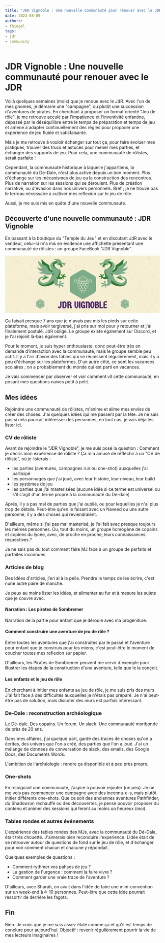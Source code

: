 ```yaml
---
title: "JDR Vignoble : Une nouvelle communauté pour renouer avec le JDR"
date: 2023-08-09
authors:
- fhiegel
tags:
- jdr
- community
---
```

# JDR Vignoble : Une nouvelle communauté pour renouer avec le JDR

Voilà quelques semaines (mois) que je renoue avec le JdR.
Avec l'un de mes gnomes, je démarre une "campagne", ou plutôt une succession d'aventures de pirates.
En cherchant à proposer un format orienté "Jeu de rôle", je me retrouve acculé par l'impatience et l'inventivité enfantine,
dépassé par le déséquilibre entre le temps de préparation et temps de jeu et amené à adapter continuellement des règles 
pour proposer une expérience de jeu fluide et satisfaisante.

Mais je me retrouve à vouloir échanger sur tout ça, pour faire évoluer mes pratiques,
trouver des trucs et astuces pour mener mes parties, et échanger des supports de jeu.
Pour cela, une communauté de rôlistes, serait parfaite !
<!-- more -->

Cependant, la communauté historique à laquelle j'appartiens, la communauté du De-Dale, 
n'est plus active depuis un bon moment. 
Plus d'échange sur les mécanismes de jeu ou la construction des rencontres.
Plus de narration sur les sessions qui se déroulent.
Plus de création narrative, ou d'évasion dans nos univers personnels.
Bref ; je ne trouve pas le terreau nécessaire à cultiver mes reflexion sur le jeu de rôle.

Aussi, je me suis mis en quête d'une nouvelle communauté. 

## Découverte d'une nouvelle communauté : JDR Vignoble

En passant à la boutique du "Temple du Jeu" et en discutant JdR avec le vendeur, celui-ci m'a mis en évidence une affichette
présentant une communauté de rôlistes : un groupe FaceBook "JDR Vignoble".

![](../../../assets/images/posts/2023/jdr-vignoble.jpg)

Ça faisait presque 7 ans que je n'avais pas mis les pieds sur cette plateforme, mais avoir tergiversé,
j'ai pris sur moi pour y retourner et j'ai finalement postulé. 
JdR oblige.
Le groupe existe également sur Discord, et je l'ai rejoint là-bas également.

Pour le moment, je suis hyper enthousiaste, donc peut-être très en demande d'interaction avec la communauté, mais le groupe semble peu actif.
Il y a l'air d'avoir des tables qui se réunissent régulièrement, mais il y a peu d'échange sur les plateformes.
D'un autre côté, ce sont les vacances scolaires ; on a probablement du monde qui est parti en vacances.

Je vais commencer par observer et voir comment vit cette communauté, en posant mes questions naives petit à petit.

## Mes idées

Rejoindre une communauté de rôlistes, m'anime et alime mes envies de créer des choses.
J'ai quelques idées qui me passent par la tête. Je ne sais pas si cela pourrait intéresser des personnes,
en tout cas, je vais déjà les lister ici.

### CV de rôliste

Avant de rejoindre le "JDR Vignoble", je me suis posé la question : Comment je décris mon expérience de rôliste ?
Ça m'a amusé de réfléchir à un "CV de rôliste", où je listerais :

 - les parties (aventures, campagnes run ou one-shot) auxquelles j'ai participé
 - les personnages que j'ai joué, avec leur histoire, leur niveau, leur build
 - les systèmes de jeu
 - les parties que j'ai masterisées (aucune idée si ce terme est universel ou s'il s'agit d'un terme propre à la communauté du De-dale)

Après, il y a pas mal de parties que j'ai oublié, ou pour lequellles je n'ai plus trop de détails.
Peut-être qu'en le faisant avec un Naveed ou une autre personne, il y a des choses qui reviendraient.

D'ailleurs, même si j'ai pas mal masterisé, je l'ai fait avec presque toujours les mêmes personnes.
Ou, tout du moins, un groupe homogène de copains et copines du lycée, avec, de proche en proche, leurs connaissances respectives.*

Je ne sais pas du tout comment faire MJ face à un groupe de parfaits et parfaites inconnues.

### Articles de blog

Des idées d'articles, j'en ai à la pelle.
Prendre le temps de les écrire, c'est nune autre paire de manche.

Je peux au moins lister les idées, et alimenter au fur et à mesure les sujets que je couvre avec.

#### Narration : Les pirates de Sombremer

Narration de la partie pour enfant que je déroule avec ma progéniture.

#### Comment construire une aventure de jeu de rôle ?

Entre toutes les aventures que j'ai construites par le passé
et l'aventure pour enfant que je construis pour les miens, 
c'est peut-être le moment de coucher toutes mes reflexion sur papier.

D'ailleurs, les Pirates de Sombremer peuvent me servir d'exemple pour illustrer les étapes de la construction d'une aventure,
telle que le la conçoit.

#### Les enfants et le jeu de rôle

En cherchant à initier mes enfants au jeu de rôle, je me suis pris des murs.
J'ai fait face à des difficultés auxquelles je n'étais pas préparé.
Je n'ai peut-être pas de solution, mais discuter des murs est parfois intéressant.

### De-Dale : reconstruction archéologique

Le Dé-dale. Des copains. Un forum. Un slack. Une communauté moribonde de près de 20 ans.

Dans mes affaires, j'ai quelque part, gardé des traces de choses qu'on a écrites, des univers que l'on a créé, des parties que l'on a joué.
J'ai un mélange de données de conversation de slack, des emails, des Google Docs, des Documents Words.

L'ambition de l'archéologie : rendre ça disponible et à peu près propre.

### One-shots

En rejoignant une communauté, j'aspire à pouvoir rejouter (un peu).
Je ne me vois pas commencer une campagne avec des inconnu-e-s, mais plutôt initier différents one-shots.
Que ce soit des anciennes aventures Pathfinder, du Shadowrun réchauffé ou des découvertes, 
je pense pouvoir proposer du contenu et animer des sessions qui feront au moins un heureux (moi).

### Tables rondes et autres événements

L'expérience des tables rondes des MJs, avec la communauté du Dé-Dale, était très chouette.
J'aimerais bien reconduire l'experience. LIdée était de se retrouver autour de questions de fond sur le jeu de rôle,
et d'échanger pour voir comment chacun et chacune y répondait.

Quelques exemples de questions :

- Comment rythmer vos pahses de jeu ?
- La gestion de l'urgence : comment la faire vivre ?
- Comment garder une vraie trace de l'aventure ?

D'ailleurs, avec Sharah, on avait dans l'idée de faire une mini-convention sur un week-end à 4-10 personnes.
Peut-être que cette idée pourrait ressortir de derrière les fagots.

## Fin

Bien. Je crois que je me suis assez étalé comme ça et qu'il est temps de conclure pour aujourd'hui.
Objectif : revenir régulièrement pourrir la vie de mes lecteurs imaginaires !
